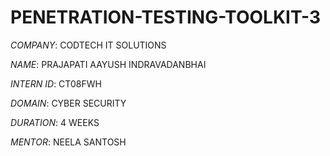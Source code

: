 # PENETRATION-TESTING-TOOLKIT-3

*COMPANY*: CODTECH IT SOLUTIONS

*NAME*: PRAJAPATI AAYUSH INDRAVADANBHAI

*INTERN ID*: CT08FWH

*DOMAIN*: CYBER SECURITY

*DURATION*: 4 WEEKS

*MENTOR*: NEELA SANTOSH
